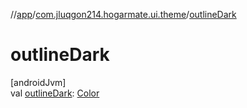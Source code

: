 //[app](../../index.md)/[com.jluqgon214.hogarmate.ui.theme](index.md)/[outlineDark](outline-dark.md)

# outlineDark

[androidJvm]\
val [outlineDark](outline-dark.md): [Color](https://developer.android.com/reference/kotlin/androidx/compose/ui/graphics/Color.html)
